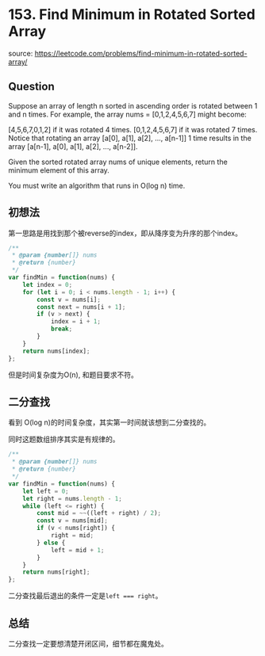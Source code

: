 
# 153. Find Minimum in Rotated Sorted Array

source: <https://leetcode.com/problems/find-minimum-in-rotated-sorted-array/>

## Question

Suppose an array of length n sorted in ascending order is rotated between 1 and n times. For example, the array nums = [0,1,2,4,5,6,7] might become:

[4,5,6,7,0,1,2] if it was rotated 4 times.
[0,1,2,4,5,6,7] if it was rotated 7 times.
Notice that rotating an array [a[0], a[1], a[2], ..., a[n-1]] 1 time results in the array [a[n-1], a[0], a[1], a[2], ..., a[n-2]].

Given the sorted rotated array nums of unique elements, return the minimum element of this array.

You must write an algorithm that runs in O(log n) time.

## 初想法

第一思路是用找到那个被reverse的index，即从降序变为升序的那个index。

```js
/**
 * @param {number[]} nums
 * @return {number}
 */
var findMin = function(nums) {
    let index = 0;
    for (let i = 0; i < nums.length - 1; i++) {
        const v = nums[i];
        const next = nums[i + 1];
        if (v > next) {
            index = i + 1;
            break;
        }
    }
    return nums[index];
};
```

但是时间复杂度为O(n), 和题目要求不符。

## 二分查找

看到 O(log n)的时间复杂度，其实第一时间就该想到二分查找的。

同时这题数组排序其实是有规律的。

```js
/**
 * @param {number[]} nums
 * @return {number}
 */
var findMin = function(nums) {
    let left = 0;
    let right = nums.length - 1;
    while (left <= right) {
        const mid = ~~((left + right) / 2);
        const v = nums[mid];
        if (v < nums[right]) {
            right = mid;
        } else {
            left = mid + 1;
        }
    }
    return nums[right];
};
```

二分查找最后退出的条件一定是`left === right`。

## 总结

二分查找一定要想清楚开闭区间，细节都在魔鬼处。